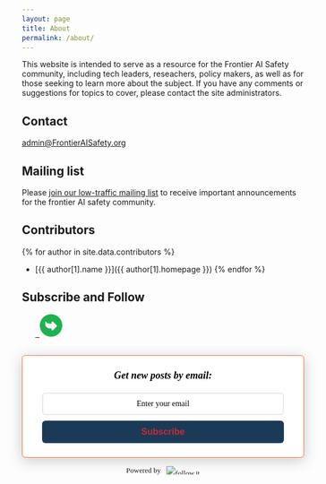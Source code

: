 ```yaml
---
layout: page
title: About
permalink: /about/
---
```


This website is intended to serve as a resource for the Frontier AI Safety community, including tech leaders, reseachers, policy makers, as well as for those seeking to learn more about the subject. If you have any comments or suggestions for topics to cover, please contact the site administrators.

## Contact

<admin@FrontierAISafety.org>

## Mailing list

Please [join our low-traffic mailing list](https://groups.google.com/d/forum/frontier-ai-safety/join) to receive important announcements for the frontier AI safety community.

## Contributors
{% for author in site.data.contributors %}
* [{{ author[1].name }}]({{ author[1].homepage }})
{% endfor %}

## Subscribe and Follow
  
<a href="https://www.twitter.com/FAISafety"><i class="svg-icon twitter"></i></a>&nbsp;&nbsp;
<a href="{{ site.baseurl }}/feed.xml"><i class="svg-icon rss"></i></a>&nbsp;&nbsp;
<a href="https://github.com/FrontierAISafety/FrontierAISafety"><i class="svg-icon github"></i></a> 
<a href="https://follow.it/frontier-ai-safety?leanpub"> &nbsp;&nbsp;<img src="/images/followit-3.png" style='width: 40px'> </a>



<style>
    .followit--follow-form-container[attr-a][attr-b][attr-c][attr-d][attr-e][attr-f] .form-preview {
  display: flex !important;
  flex-direction: column !important;
  justify-content: center !important;
  margin-top: 30px !important;
  padding: clamp(17px, 5%, 40px) clamp(17px, 7%, 50px) !important;
  max-width: none !important;
  border-radius: 6px !important;
  box-shadow: 0 5px 25px rgba(34, 60, 47, 0.25) !important;
}
.followit--follow-form-container[attr-a][attr-b][attr-c][attr-d][attr-e][attr-f] .form-preview,
.followit--follow-form-container[attr-a][attr-b][attr-c][attr-d][attr-e][attr-f] .form-preview *{
  box-sizing: border-box !important;
}
.followit--follow-form-container[attr-a][attr-b][attr-c][attr-d][attr-e][attr-f] .form-preview .preview-heading {
  width: 100% !important;
}
.followit--follow-form-container[attr-a][attr-b][attr-c][attr-d][attr-e][attr-f] .form-preview .preview-heading h5{
  margin-top: 0 !important;
  margin-bottom: 0 !important;
}
.followit--follow-form-container[attr-a][attr-b][attr-c][attr-d][attr-e][attr-f] .form-preview .preview-input-field {
  margin-top: 20px !important;
  width: 100% !important;
}
.followit--follow-form-container[attr-a][attr-b][attr-c][attr-d][attr-e][attr-f] .form-preview .preview-input-field input {
  width: 100% !important;
  height: 40px !important;
  border-radius: 6px !important;
  border: 2px solid #e9e8e8 !important;
  background-color: #fff;
  outline: none !important;
}
.followit--follow-form-container[attr-a][attr-b][attr-c][attr-d][attr-e][attr-f] .form-preview .preview-input-field input {
  color: #000000 !important;
  font-family: "Montserrat" !important;
  font-size: 14px;
  font-weight: 400;
  line-height: 20px;
  text-align: center;
}
.followit--follow-form-container[attr-a][attr-b][attr-c][attr-d][attr-e][attr-f] .form-preview .preview-input-field input::placeholder {
  color: #000000 !important;
  opacity: 1 !important;
}

.followit--follow-form-container[attr-a][attr-b][attr-c][attr-d][attr-e][attr-f] .form-preview .preview-input-field input:-ms-input-placeholder {
  color: #000000 !important;
}

.followit--follow-form-container[attr-a][attr-b][attr-c][attr-d][attr-e][attr-f] .form-preview .preview-input-field input::-ms-input-placeholder {
  color: #000000 !important;
}
.followit--follow-form-container[attr-a][attr-b][attr-c][attr-d][attr-e][attr-f] .form-preview .preview-submit-button {
  margin-top: 10px !important;
  width: 100% !important;
}
.followit--follow-form-container[attr-a][attr-b][attr-c][attr-d][attr-e][attr-f] .form-preview .preview-submit-button button {
  width: 100% !important;
  height: 40px !important;
  border: 0 !important;
  border-radius: 6px !important;
  line-height: 0px !important;
}
.followit--follow-form-container[attr-a][attr-b][attr-c][attr-d][attr-e][attr-f] .form-preview .preview-submit-button button:hover {
  cursor: pointer !important;
}
.followit--follow-form-container[attr-a][attr-b][attr-c][attr-d][attr-e][attr-f] .powered-by-line {
  color: #231f20 !important;
  font-family: "Montserrat" !important;
  font-size: 13px !important;
  font-weight: 400 !important;
  line-height: 25px !important;
  text-align: center !important;
  text-decoration: none !important;
  display: flex !important;
  width: 100% !important;
  justify-content: center !important;
  align-items: center !important;
  margin-top: 10px !important;
}
.followit--follow-form-container[attr-a][attr-b][attr-c][attr-d][attr-e][attr-f] .powered-by-line img {
  margin-left: 10px !important;
  height: 1.13em !important;
  max-height: 1.13em !important;
}

  </style>
  <div class="followit--follow-form-container" attr-a attr-b attr-c attr-d attr-e attr-f>
    <form data-v-8541cdc9="" action="https://api.follow.it/subscription-form/Y25lK2craEdpR3ZZUWFvVDVrUVl4eXBPZ0ZBK1l2M25Qd0xDRjIrZDkvbTJqZHZlWUwvSEIraVluRUltYVNqOThXRTNHNFgwVW9WK0NHR0tYdmx6SVltSVhDQ3NPSVJOVWE4SXZOWW9ZemFmT3YyYk10RTI1MlBvdGE4RUY5Zi98aWJjMHNueXlwaGdoSTFaV3FMMEFKaHRNOW5Hclh6V2FWZ3RhQkNWejFUcz0=/8" method="post"><div data-v-8541cdc9="" class="form-preview" style="background-color: rgb(255, 255, 255); position: relative; border-style: solid; border-width: 1px; border-color: rgb(255, 107, 53);"><div data-v-8541cdc9="" class="preview-heading"><h5 data-v-8541cdc9="" style="font-family: &quot;Times New Roman&quot;; font-weight: bold; color: rgb(0, 0, 0); font-size: 18px; text-align: center; text-transform: none !important;">Get new posts by email:</h5></div><div data-v-8541cdc9="" class="preview-input-field"><input data-v-8541cdc9="" type="email" name="email" required="" placeholder="Enter your email" spellcheck="false" style="font-family: &quot;Times New Roman&quot;; font-weight: normal; color: rgb(0, 0, 0); font-size: 14px; text-align: center; background-color: rgb(255, 255, 255); text-transform: none !important;"></div><div data-v-8541cdc9="" class="preview-submit-button"><button data-v-8541cdc9="" type="submit" style="font-family: Arial; font-weight: bold; color: rgb(204, 41, 54); font-size: 16px; text-align: center; background-color: rgb(27, 58, 87); text-transform: none !important;">Subscribe</button></div></div></form><a href="https://follow.it" class="powered-by-line">Powered by <img src="https://follow.it/images/colored-logo.svg" alt="follow.it" height="17px"/></a>
  </div>
